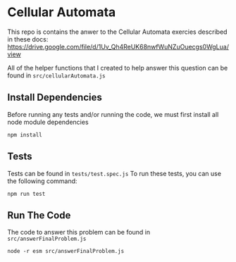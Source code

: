 # Cellular Automata

This repo is contains the anwer to the Cellular Automata exercies described in these docs:
https://drive.google.com/file/d/1Uv_Qh4ReUK68nwfWuNZuOuecgs0WgLua/view

All of the helper functions that I created to help answer this question can be found in `src/cellularAutomata.js`

## Install Dependencies
Before running any tests and/or running the code, we must first install all node module dependencies
```
npm install
```

## Tests
Tests can be found in `tests/test.spec.js`
To run these tests, you can use the following command:
```
npm run test
```

## Run The Code
The code to answer this problem can be found in `src/answerFinalProblem.js`

```
node -r esm src/answerFinalProblem.js
```
